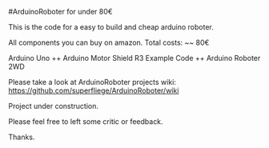 ﻿#ArduinoRoboter for under 80€

This is the code for a easy to build and cheap arduino roboter.

All components you can buy on amazon. Total costs: ~~ 80€

Arduino Uno ++ Arduino Motor Shield R3 Example Code ++ Arduino Roboter 2WD

Please take a look at ArduinoRoboter projects wiki:
https://github.com/superfliege/ArduinoRoboter/wiki

Project under construction.

Please feel free to left some critic or feedback.

Thanks.
